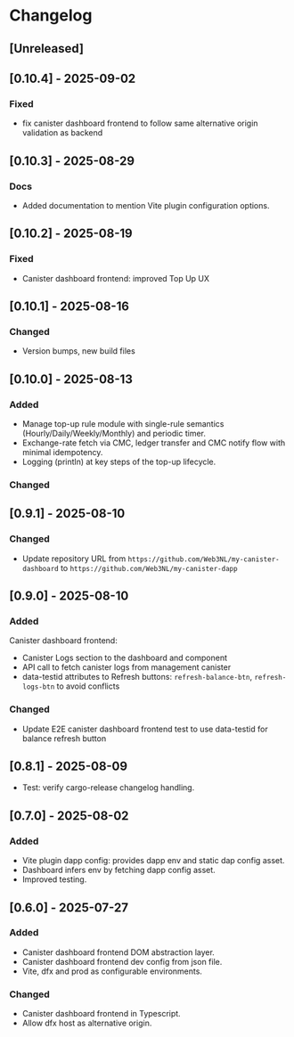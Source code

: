 # Changelog

## [Unreleased]

## [0.10.4] - 2025-09-02

### Fixed

- fix canister dashboard frontend to follow same alternative origin validation as backend

## [0.10.3] - 2025-08-29

### Docs

- Added documentation to mention Vite plugin configuration options.

## [0.10.2] - 2025-08-19

### Fixed

- Canister dashboard frontend: improved Top Up UX

## [0.10.1] - 2025-08-16

### Changed

- Version bumps, new build files

## [0.10.0] - 2025-08-13

### Added

- Manage top-up rule module with single-rule semantics (Hourly/Daily/Weekly/Monthly) and periodic timer.
- Exchange-rate fetch via CMC, ledger transfer and CMC notify flow with minimal idempotency.
- Logging (println) at key steps of the top-up lifecycle.

### Changed

## [0.9.1] - 2025-08-10

### Changed

- Update repository URL from `https://github.com/Web3NL/my-canister-dashboard` to `https://github.com/Web3NL/my-canister-dapp`

## [0.9.0] - 2025-08-10

### Added

Canister dashboard frontend:

- Canister Logs section to the dashboard and component
- API call to fetch canister logs from management canister
- data-testid attributes to Refresh buttons: `refresh-balance-btn`, `refresh-logs-btn` to avoid conflicts

### Changed

- Update E2E canister dashboard frontend test to use data-testid for balance refresh button

## [0.8.1] - 2025-08-09

- Test: verify cargo-release changelog handling.

## [0.7.0] - 2025-08-02

### Added

- Vite plugin dapp config: provides dapp env and static dap config asset.
- Dashboard infers env by fetching dapp config asset.
- Improved testing.

## [0.6.0] - 2025-07-27

### Added

- Canister dashboard frontend DOM abstraction layer.
- Canister dashboard frontend dev config from json file.
- Vite, dfx and prod as configurable environments.

### Changed

- Canister dashboard frontend in Typescript.
- Allow dfx host as alternative origin.
